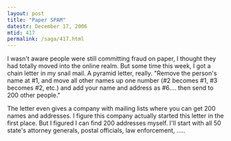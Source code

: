 ```yaml
---
layout: post
title: "Paper SPAM"
datestr: December 17, 2006
mtid: 417
permalink: /saga/417.html
---
```


I wasn't aware people were still committing fraud on paper, I thought they had totally moved into the online realm.  But some time this week, I got a chain letter in my snail mail.  A pyramid letter, really.  "Remove the person's name at #1, and move all other names up one number (#2 becomes #1, #3 becomes #2, etc.) and add your name and address as #6.... then send to 200 other people."

The letter even gives a company with mailing lists where you can get 200 names and addresses.  I figure this company actually started this letter in the first place.  But I figured I can find 200 addresses myself.  I'll start with all 50 state's attorney generals, postal officials, law enforcement, .....

